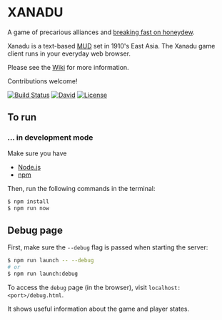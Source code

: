 # XANADU

A game of precarious alliances and [breaking fast on
honeydew](https://en.wikipedia.org/wiki/Xanadu_(Rush_song)).

Xanadu is a text-based [MUD](https://en.wikipedia.org/wiki/MUD) set in 1910's East Asia.
The Xanadu game client runs in your everyday web browser.

Please see the [Wiki](https://github.com/LOZORD/xanadu/wiki) for more information.

Contributions welcome!

[![Build Status](https://travis-ci.org/LOZORD/xanadu.svg?branch=master)](https://travis-ci.org/LOZORD/xanadu)
[![David](https://img.shields.io/david/LOZORD/xanadu.svg)](https://david-dm.org/LOZORD/xanadu)
[![License](https://img.shields.io/badge/License-MIT-blue.svg)](https://github.com/LOZORD/xanadu/blob/master/LICENSE.md)

## To run

### ... in development mode
Make sure you have
- [Node.js](https://nodejs.org)
- [npm](https://npmjs.com)

Then, run the following commands in the terminal:

```bash
$ npm install
$ npm run now
```

## Debug page

First, make sure the `--debug` flag is passed when starting the server:

```bash
$ npm run launch -- --debug
# or
$ npm run launch:debug
```

To access the `debug` page (in the browser), visit
`localhost:<port>/debug.html`.

It shows useful information about the game and player states.
